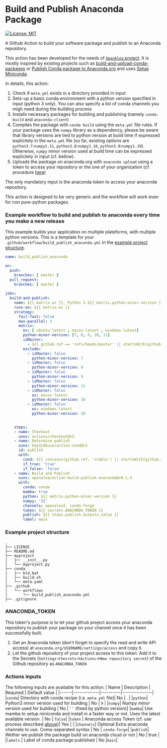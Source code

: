 # Build and Publish Anaconda Package
[![License: MIT](https://img.shields.io/badge/License-MIT-yellow.svg)](https://opensource.org/licenses/MIT)

A Github Action to build your software package and publish to an Anaconda repository. 

This action has been developed for the needs of [`OpenAlea` project](https://openalea.readthedocs.io/en/latest/). It is mostly inspired by existing projects such as [build-and-upload-conda-packages](https://github.com/marketplace/actions/build-and-upload-conda-packages) or [Publish Conda package to Anaconda.org](https://github.com/marketplace/actions/publish-conda-package-to-anaconda-org) and uses [Setup Miniconda](https://github.com/marketplace/actions/setup-miniconda).

In details, this action:
1. Check if `meta.yml` exists in a directory provided in input
2. Sets-up a basic conda environment with a python version specified in input (python 3 only). You can also specify a list of conda channels you migh need during the building process
3. Installs necessary packages for building and publishing (namely `conda-build` and `anaconda-client`)
4. Compiles the package with `conda build` using the `meta.yml` file rules. If your package uses the `numpy` library as a dependency, please be aware that library versions are tied to python version at build time if expressed explicitely in the `meta.yml` file (so far, existing options are `python3.7`:`numpy1.11`, `python3.8`:`numpy1.16`, `python3.9`:`numpy1.19`). Otherwise, `numpy` minor version used at build time can be expressed explicitely in input (cf. bellow).
5. Uploads the package on anaconda.org with `anaconda upload` using a token to access your repository or the one of your organization (cf. procedure [here](#anaconda_token))

The only mandatory input is the anaconda token to access your anaconda repository.

This action is designed to be very generic and the workflow will work even for non pure-python packages.

### Example workflow to build and publish to anaconda every time you make a new release

This example builds your application on multiple plateforms, with multiple python versions. This is a template for your `.github/workflow/build_publish_anaconda.yml` in the [example project structure](#example-project-structure).

```yaml
name: build_publish_anaconda

on:
  push:
    branches: [ master ]
  pull_request:
    branches: [ master ]
    
jobs:
  build-and-publish:
    name: ${{ matrix.os }}, Python 3.${{ matrix.python-minor-version }} for conda deployment
    runs-on: ${{ matrix.os }}
    strategy:
      fail-fast: false
      max-parallel: 3
      matrix:
        os: [ ubuntu-latest , macos-latest , windows-latest]
        python-minor-version: [7, 8, 9, 10, 11]
        isMaster:
          - ${{ github.ref == 'refs/heads/master' || startsWith(github.ref, 'refs/heads/dev') }}
        exclude:
          - isMaster: false
            python-minor-version: 7
          - isMaster: false
            python-minor-version: 8
          - isMaster: false
            python-minor-version: 9
          - isMaster: false
            python-minor-version: 11
          - isMaster: false
            os: macos-latest
            python-minor-version: 10
          - isMaster: false
            os: windows-latest
            python-minor-version: 10
        

    steps:
    - name: Checkout
      uses: actions/checkout@v3
    - name: Determine publish
      uses: haya14busa/action-cond@v1
      id: publish
      with:
        cond: ${{ contains(github.ref, 'stable') || startsWith(github.ref, 'refs/heads/v') }}
        if_true: 'true'
        if_false: 'false'
    - name: Build and Publish
      uses: openalea/action-build-publish-anaconda@v0.1.4
      with:
        conda: conda
        mamba: true
        python: ${{ matrix.python-minor-version }}
        numpy: '22'
        channels: openalea3, conda-forge
        token: ${{ secrets.ANACONDA_TOKEN }}
        publish: ${{ steps.publish.outputs.value }}
        label: main
```

### Example project structure

```
.
├── LICENSE
├── README.md
├── myproject
│   ├── __init__.py
│   └── myproject.py
├── conda
|   ├── bld.bat
│   ├── build.sh
│   └── meta.yaml
├── .github
│   └── workflows
│       └── build_publish_anaconda.yml
├── .gitignore
```

### ANACONDA_TOKEN

This token's purpose is to let your github project access your anaconda repository to publish your package on your channel once it has been successfully built. 

1. Get an Anaconda token (don't forget to specify the read and write API access) at `anaconda.org/USERNAME/settings/access` and copy it.
2. Let the github repository of your project access to this token: Add it to the Secrets (`Settings`->`Secrets`->`Actions`->`New repository secret`) of the Github repository as `ANACONDA_TOKEN`

### Actions inputs
The following inputs are available for this action:
| Name | Description | Required | Default value |
|------|-------------|----------|---------------|
|`conda`| Directory with conda recipe (i.e. `meta.yml` file)| No | `.`|
|`python`| Python3 minor version used for building | No | `9` |
|`numpy`| Numpy minor version used for building | No | `''` (fixed by python version)|
|`mamba`| Use mamba to setup miniconda and install in a faster way or not. Uses the latest available version. | No | `false`|
|`token` | Anaconda access Token (cf. use process described [above](#anaconda_token))| Yes | |
|`channels`| Optional Extra anaconda channels to use. Coma-separated syntax | No | `conda-forge`|
|`publish`| Wether we publish the package build on anaconda cloud or not | No | true |
|`labels` | Label of conda package published | No |`main`|
